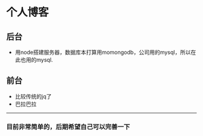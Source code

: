 # 个人博客
## 后台
- 用node搭建服务器，数据库本打算用momongodb，公司用的mysql，所以在此也用的mysql.

## 前台
- 比较传统的jq了
- 巴拉巴拉

----------

### 目前非常简单的，后期希望自己可以完善一下
